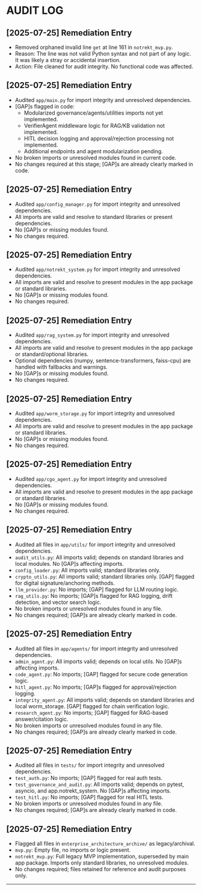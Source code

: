 # AUDIT LOG

## [2025-07-25] Remediation Entry
- Removed orphaned invalid line `get` at line 161 in `notrekt_mvp.py`.
- Reason: The line was not valid Python syntax and not part of any logic. It was likely a stray or accidental insertion.
- Action: File cleaned for audit integrity. No functional code was affected.

## [2025-07-25] Remediation Entry
- Audited `app/main.py` for import integrity and unresolved dependencies.
- [GAP]s flagged in code:
  - Modularized governance/agents/utilities imports not yet implemented.
  - VerifierAgent middleware logic for RAG/KB validation not implemented.
  - HITL decision logging and approval/rejection processing not implemented.
  - Additional endpoints and agent modularization pending.
- No broken imports or unresolved modules found in current code.
- No changes required at this stage; [GAP]s are already clearly marked in code.

## [2025-07-25] Remediation Entry
- Audited `app/config_manager.py` for import integrity and unresolved dependencies.
- All imports are valid and resolve to standard libraries or present dependencies.
- No [GAP]s or missing modules found.
- No changes required.

## [2025-07-25] Remediation Entry
- Audited `app/notrekt_system.py` for import integrity and unresolved dependencies.
- All imports are valid and resolve to present modules in the app package or standard libraries.
- No [GAP]s or missing modules found.
- No changes required.

## [2025-07-25] Remediation Entry
- Audited `app/rag_system.py` for import integrity and unresolved dependencies.
- All imports are valid and resolve to present modules in the app package or standard/optional libraries.
- Optional dependencies (numpy, sentence-transformers, faiss-cpu) are handled with fallbacks and warnings.
- No [GAP]s or missing modules found.
- No changes required.

## [2025-07-25] Remediation Entry
- Audited `app/worm_storage.py` for import integrity and unresolved dependencies.
- All imports are valid and resolve to present modules in the app package or standard libraries.
- No [GAP]s or missing modules found.
- No changes required.

## [2025-07-25] Remediation Entry
- Audited `app/cgo_agent.py` for import integrity and unresolved dependencies.
- All imports are valid and resolve to present modules in the app package or standard libraries.
- No [GAP]s or missing modules found.
- No changes required.

## [2025-07-25] Remediation Entry
- Audited all files in `app/utils/` for import integrity and unresolved dependencies.
- `audit_utils.py`: All imports valid; depends on standard libraries and local modules. No [GAP]s affecting imports.
- `config_loader.py`: All imports valid; standard libraries only.
- `crypto_utils.py`: All imports valid; standard libraries only. [GAP] flagged for digital signature/anchoring methods.
- `llm_provider.py`: No imports; [GAP] flagged for LLM routing logic.
- `rag_utils.py`: No imports; [GAP]s flagged for RAG logging, drift detection, and vector search logic.
- No broken imports or unresolved modules found in any file.
- No changes required; [GAP]s are already clearly marked in code.

## [2025-07-25] Remediation Entry
- Audited all files in `app/agents/` for import integrity and unresolved dependencies.
- `admin_agent.py`: All imports valid; depends on local utils. No [GAP]s affecting imports.
- `code_agent.py`: No imports; [GAP] flagged for secure code generation logic.
- `hitl_agent.py`: No imports; [GAP]s flagged for approval/rejection logging.
- `integrity_agent.py`: All imports valid; depends on standard libraries and local worm_storage. [GAP] flagged for chain verification logic.
- `research_agent.py`: No imports; [GAP] flagged for RAG-based answer/citation logic.
- No broken imports or unresolved modules found in any file.
- No changes required; [GAP]s are already clearly marked in code.

## [2025-07-25] Remediation Entry
- Audited all files in `tests/` for import integrity and unresolved dependencies.
- `test_auth.py`: No imports; [GAP] flagged for real auth tests.
- `test_governance_and_audit.py`: All imports valid; depends on pytest, asyncio, and app.notrekt_system. No [GAP]s affecting imports.
- `test_hitl.py`: No imports; [GAP] flagged for real HITL tests.
- No broken imports or unresolved modules found in any file.
- No changes required; [GAP]s are already clearly marked in code.

## [2025-07-25] Remediation Entry
- Flagged all files in `enterprise_architecture_archive/` as legacy/archival.
- `mvp.py`: Empty file, no imports or logic present.
- `notrekt_mvp.py`: Full legacy MVP implementation, superseded by main app package. Imports only standard libraries, no unresolved modules.
- No changes required; files retained for reference and audit purposes only.

---
